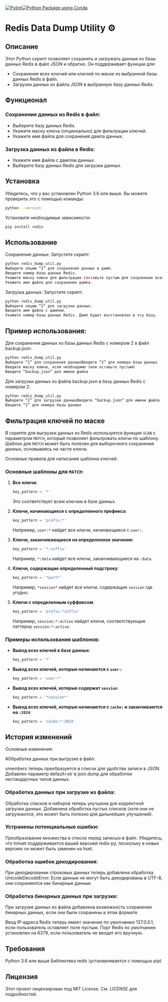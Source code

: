 [![Pylint](https://github.com/iwizard7/redis-dump-restore/actions/workflows/pylint.yml/badge.svg)](https://github.com/iwizard7/redis-dump-restore/actions/workflows/pylint.yml)[![Python Package using Conda](https://github.com/iwizard7/redis-dump-restore/actions/workflows/python-package-conda.yml/badge.svg)](https://github.com/iwizard7/redis-dump-restore/actions/workflows/python-package-conda.yml)
# Redis Data Dump Utility ⚙️

## Описание

Этот Python скрипт позволяет сохранять и загружать данные из базы данных Redis в файл JSON и обратно. Он поддерживает функции для:

* Сохранения всех ключей или ключей по маске из выбранной базы данных Redis в файл.
* Загрузки данных из файла JSON в выбранную базу данных Redis.

## Функционал

### Сохранение данных из Redis в файл:

* Выберите базу данных Redis.
* Укажите маску ключа (опционально) для фильтрации ключей.
* Укажите имя файла для сохранения дампа данных.

### Загрузка данных из файла в Redis:

* Укажите имя файла с дампом данных.
* Выберите базу данных Redis для загрузки данных.

## Установка

Убедитесь, что у вас установлен Python 3.6 или выше. Вы можете проверить это с помощью команды:

```bash
python --version
```
Установите необходимые зависимости:
```bash
pip install redis
```
## Использование

Сохранение данных:
Запустите скрипт:
```bash
python redis_dump_util.py
Выберите опцию “1” для сохранения данных в дамп.
Введите номер базы данных Redis.
Укажите маску ключа для фильтрации (оставьте пустым для сохранения всех ключей).
Укажите имя файла для сохранения дампа.
```
Загрузка данных:
Запустите скрипт:
```bash
python redis_dump_util.py
Выберите опцию “2” для загрузки данных.
Введите имя файла с дампом.
Укажите номер базы данных Redis. Дамп будет восстановлен в эту базу.
```

## Пример использования:
Для сохранения данных из базы данных Redis с номером 2 в файл backup.json:
```bash
python redis_dump_util.py
Выберите “1” для сохранения данныхВведите “2” для номера базы данных
Введите маску ключа, если необходимо (или оставьте пустым)
Введите “backup.json” для имени файла
```
Для загрузки данных из файла backup.json в базу данных Redis с номером 2:
```bash
python redis_dump_util.py
Выберите “2” для загрузки данныхВведите “backup.json” для имени файла
Введите “2” для номера базы данных
```
## Фильтрация ключей по маске
В скрипте для выгрузки данных из Redis используется функция `SCAN` с параметром `MATCH`, который позволяет фильтровать ключи по шаблону. 
Шаблон для `MATCH` может быть полезен для выборочного сохранения данных, основываясь на части ключа. 

Основные правила для написания шаблона ключей:

### Основные шаблоны для `MATCH`:

1. **Все ключи**:
   ```python
   key_pattern = '*'
   ```
   Это соответствует всем ключам в базе данных.

2. **Ключи, начинающиеся с определенного префикса**:
   ```python
   key_pattern = 'prefix:*'
   ```
   Например, `user:*` найдет все ключи, начинающиеся с `user:`.

3. **Ключи, заканчивающиеся на определенное значение**:
   ```python
   key_pattern = '*:suffix'
   ```
   Например, `*:data` найдет все ключи, заканчивающиеся на `:data`.

4. **Ключи, содержащие определенный подстроку**:
   ```python
   key_pattern = '*part*'
   ```
   Например, `*session*` найдет все ключи, содержащие `session` где угодно.

5. **Ключи с определенным суффиксом**:
   ```python
   key_pattern = 'prefix:*suffix'
   ```
   Например, `session:*:active` найдет ключи, соответствующие паттерну `session:*:active`.

### Примеры использования шаблонов:

- **Вывод всех ключей в базе данных**:
  ```python
  key_pattern = '*'
  ```

- **Вывод всех ключей, которые начинаются с `user:`**:
  ```python
  key_pattern = 'user:*'
  ```

- **Вывод всех ключей, которые содержат `session`**:
  ```python
  key_pattern = '*session*'
  ```

- **Вывод всех ключей, которые начинаются с `cache:` и заканчиваются на `:2024`**:
  ```python
  key_pattern = 'cache:*:2024'
  ```

## История изменений
Основные изменения:

#Обработка данных при выгрузке в файл:

smembers теперь преобразуется в список для удобства записи в JSON.
Добавлен параметр default=str в json.dump для обработки нестандартных типов данных.

### Обработка данных при загрузке из файла:
Обработка списков и наборов теперь улучшена для корректной загрузки данных.
Добавлена обработка пустых списков (хотя они не загружаются, это может быть полезно для дальнейших улучшений).

### Устранены потенциальные ошибки:
Преобразование множества в список перед записью в файл.
Убедитесь, что hmset поддерживается вашей версией redis-py, поскольку в новых версиях он может быть заменен на hset.

### Обработка ошибок декодирования: 
При декодировании строковых данных теперь добавлена обработка UnicodeDecodeError. Если данные не могут быть декодированы в UTF-8, они сохраняются как бинарные данные.

### Обработка бинарных данных при загрузке: 
При загрузке данных из файла добавлена возможность сохранения бинарных данных, если они были сохранены в этом формате.

Ввод IP-адреса Redis теперь имеет значение по умолчанию 127.0.0.1, если пользователь оставляет поле пустым.
Порт Redis по умолчанию установлен на 6379, если пользователь не вводит его вручную.

## Требования
Python 3.6 или выше
Библиотека redis (устанавливается с помощью pip)

## Лицензия
Этот проект лицензирован под MIT License. См. LICENSE для подробностей.